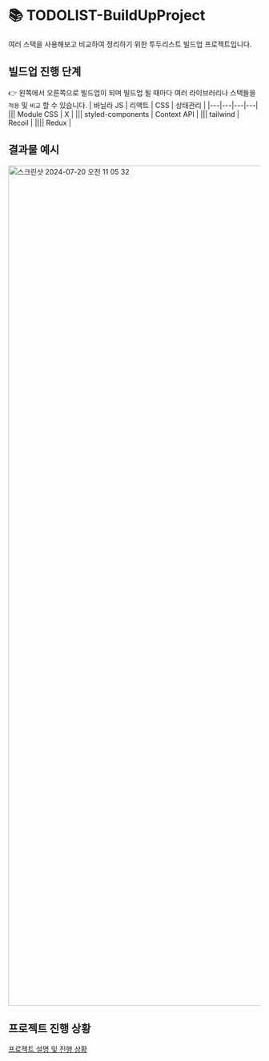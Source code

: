 # 📚 TODOLIST-BuildUpProject

여러 스택을 사용해보고 비교하여 정리하기 위한 투두리스트 빌드업 프로젝트입니다.

## 빌드업 진행 단계
👉 왼쪽에서 오른쪽으로 빌드업이 되며 빌드업 될 때마다 여러 라이브러리나 스택들을 ```적용``` 및 ```비교``` 할 수 있습니다.
| 바닐라 JS | 리액트 | CSS | 상태관리 |
|---|---|---|---|
||| Module CSS | X |
||| styled-components |  Context API | 
||| tailwind | Recoil | 
|||| Redux |

## 결과물 예시
<img width="1679" alt="스크린샷 2024-07-20 오전 11 05 32" src="https://github.com/user-attachments/assets/64970e64-13a8-442d-98c9-90d33b8c5e3c">

## 프로젝트 진행 상황
<a href="https://zenith-calculator-8af.notion.site/TODOLIST-BUILDUP-1cebe419fd0647ffaded5178201df90c?pvs=4">프로젝트 설명 및 진행 상황</a>

